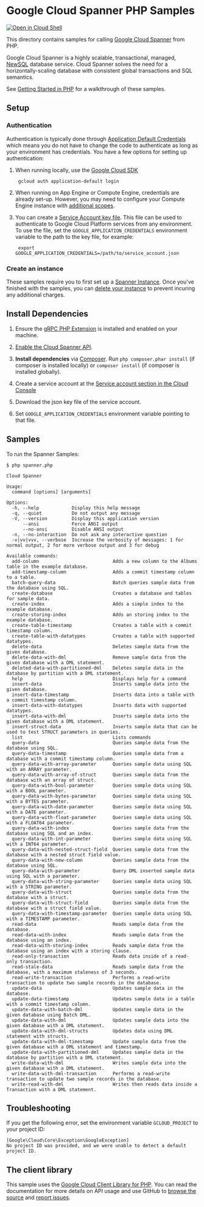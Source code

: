 Google Cloud Spanner PHP Samples
================================

[![Open in Cloud Shell][shell_img]][shell_link]

[shell_img]: http://gstatic.com/cloudssh/images/open-btn.svg
[shell_link]: https://console.cloud.google.com/cloudshell/open?git_repo=https://github.com/googlecloudplatform/php-docs-samples&page=editor&working_dir=spanner

This directory contains samples for calling [Google Cloud Spanner][spanner]
from PHP.

Google Cloud Spanner is a highly scalable, transactional, managed,
[NewSQL][newsql] database service. Cloud Spanner solves the need for a
horizontally-scaling database with consistent global transactions and SQL
semantics.

See [Getting Started in PHP][getting-started-php]
for a walkthrough of these samples.

[spanner]: https://cloud.google.com/spanner/docs/reference/libraries
[newsql]: https://en.wikipedia.org/wiki/NewSQL
[getting-started-php]: https://cloud.google.com/spanner/docs/getting-started/php/

## Setup

### Authentication

Authentication is typically done through [Application Default Credentials][adc]
which means you do not have to change the code to authenticate as long as
your environment has credentials. You have a few options for setting up
authentication:

1. When running locally, use the [Google Cloud SDK][google-cloud-sdk]

        gcloud auth application-default login

1. When running on App Engine or Compute Engine, credentials are already
   set-up. However, you may need to configure your Compute Engine instance
   with [additional scopes][additional_scopes].

1. You can create a [Service Account key file][service_account_key_file]. This file can be used to
   authenticate to Google Cloud Platform services from any environment. To use
   the file, set the ``GOOGLE_APPLICATION_CREDENTIALS`` environment variable to
   the path to the key file, for example:

        export GOOGLE_APPLICATION_CREDENTIALS=/path/to/service_account.json

[adc]: https://cloud.google.com/docs/authentication#getting_credentials_for_server-centric_flow
[additional_scopes]: https://cloud.google.com/compute/docs/authentication#using
[service_account_key_file]: https://developers.google.com/identity/protocols/OAuth2ServiceAccount#creatinganaccount

### Create an instance

These samples require you to first set up a [Spanner Instance][create-instance].
Once you've finished with the samples, you can [delete your instance][delete-instance]
to prevent incuring any additional charges.

[create-instance]: https://cloud.google.com/spanner/docs/create-manage-instances
[delete-instance]: https://cloud.google.com/spanner/docs/create-manage-instances#delete-instance

## Install Dependencies

1. Ensure the [gRPC PHP Extension][php_grpc] is installed and enabled on your machine.
1. [Enable the Cloud Spanner API](https://console.cloud.google.com/flows/enableapi?apiid=spanner.googleapis.com).

1. **Install dependencies** via [Composer](http://getcomposer.org/doc/00-intro.md).
    Run `php composer.phar install` (if composer is installed locally) or `composer install`
    (if composer is installed globally).

1. Create a service account at the
[Service account section in the Cloud Console](https://console.cloud.google.com/iam-admin/serviceaccounts/)

1. Download the json key file of the service account.

1. Set `GOOGLE_APPLICATION_CREDENTIALS` environment variable pointing to that file.

## Samples

To run the Spanner Samples:

    $ php spanner.php

    Cloud Spanner

    Usage:
      command [options] [arguments]

    Options:
      -h, --help            Display this help message
      -q, --quiet           Do not output any message
      -V, --version         Display this application version
          --ansi            Force ANSI output
          --no-ansi         Disable ANSI output
      -n, --no-interaction  Do not ask any interactive question
      -v|vv|vvv, --verbose  Increase the verbosity of messages: 1 for normal output, 2 for more verbose output and 3 for debug

    Available commands:
      add-column                           Adds a new column to the Albums table in the example database.
      add-timestamp-column                 Adds a commit timestamp column to a table.
      batch-query-data                     Batch queries sample data from the database using SQL.
      create-database                      Creates a database and tables for sample data.
      create-index                         Adds a simple index to the example database.
      create-storing-index                 Adds an storing index to the example database.
      create-table-timestamp               Creates a table with a commit timestamp column.
      create-table-with-datatypes          Creates a table with supported datatypes.
      delete-data                          Deletes sample data from the given database.
      delete-data-with-dml                 Remove sample data from the given database with a DML statement.
      deleted-data-with-partitioned-dml    Deletes sample data in the database by partition with a DML statement.
      help                                 Displays help for a command
      insert-data                          Inserts sample data into the given database.
      insert-data-timestamp                Inserts data into a table with a commit timestamp column.
      insert-data-with-datatypes           Inserts data with supported datatypes.
      insert-data-with-dml                 Inserts sample data into the given database with a DML statement.
      insert-struct-data                   Inserts sample data that can be used to test STRUCT parameters in queries.
      list                                 Lists commands
      query-data                           Queries sample data from the database using SQL.
      query-data-timestamp                 Queries sample data from a database with a commit timestamp column.
      query-data-with-array-parameter      Queries sample data using SQL with an ARRAY parameter.
      query-data-with-array-of-struct      Queries sample data from the database with an array of struct.
      query-data-with-bool-parameter       Queries sample data using SQL with a BOOL parameter.
      query-data-with-bytes-parameter      Queries sample data using SQL with a BYTES parameter.
      query-data-with-date-parameter       Queries sample data using SQL with a DATE parameter.
      query-data-with-float-parameter      Queries sample data using SQL with a FLOAT64 parameter.
      query-data-with-index                Queries sample data from the database using SQL and an index.
      query-data-with-int-parameter        Queries sample data using SQL with a INT64 parameter.
      query-data-with-nested-struct-field  Queries sample data from the database with a nested struct field value.
      query-data-with-new-column           Queries sample data from the database using SQL.
      query-data-with-parameter            Query DML inserted sample data using SQL with a parameter.
      query-data-with-string-parameter     Queries sample data using SQL with a STRING parameter.
      query-data-with-struct               Queries sample data from the database with a struct.
      query-data-with-struct-field         Queries sample data from the database with a struct field value.
      query-data-with-timestamp-parameter  Queries sample data using SQL with a TIMESTAMP parameter.
      read-data                            Reads sample data from the database.
      read-data-with-index                 Reads sample data from the database using an index.
      read-data-with-storing-index         Reads sample data from the database using an index with a storing clause.
      read-only-transaction                Reads data inside of a read-only transaction.
      read-stale-data                      Reads sample data from the database, with a maximum staleness of 3 seconds.
      read-write-transaction               Performs a read-write transaction to update two sample records in the database.
      update-data                          Updates sample data in the database.
      update-data-timestamp                Updates sample data in a table with a commit timestamp column.
      update-data-with-batch-dml           Updates sample data in the given database using Batch DML.
      update-data-with-dml                 Updates sample data into the given database with a DML statement.
      update-data-with-dml-structs         Updates data using DML statement with structs.
      update-data-with-dml-timestamp       Update sample data from the given database with a DML statement and timestamp.
      update-data-with-partitioned-dml     Updates sample data in the database by partition with a DML statement.
      write-data-with-dml                  Writes sample data into the given database with a DML statement.
      write-data-with-dml-transaction      Performs a read-write transaction to update two sample records in the database.
      write-read-with-dml                  Writes then reads data inside a Transaction with a DML statement.


## Troubleshooting

If you get the following error, set the environment variable `GCLOUD_PROJECT` to your project ID:

```
[Google\Cloud\Core\Exception\GoogleException]
No project ID was provided, and we were unable to detect a default project ID.
```

## The client library

This sample uses the [Google Cloud Client Library for PHP][google-cloud-php].
You can read the documentation for more details on API usage and use GitHub
to [browse the source][google-cloud-php-source] and  [report issues][google-cloud-php-issues].

[php_grpc]: http://cloud.google.com/php/grpc
[google-cloud-php]: https://googlecloudplatform.github.io/google-cloud-php
[google-cloud-php-source]: https://github.com/GoogleCloudPlatform/google-cloud-php
[google-cloud-php-issues]: https://github.com/GoogleCloudPlatform/google-cloud-php/issues
[google-cloud-sdk]: https://cloud.google.com/sdk/
